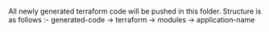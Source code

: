 ### 

All newly generated terraform code will be pushed in this folder. 
Structure is as follows :-
generated-code 
    -> terraform
            -> modules
                    -> application-name